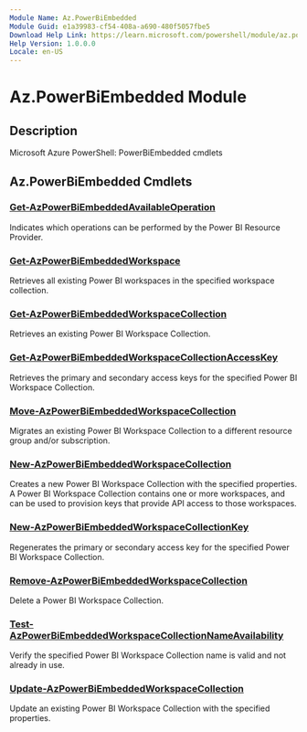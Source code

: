 ```yaml
---
Module Name: Az.PowerBiEmbedded
Module Guid: e1a39983-cf54-408a-a690-480f5057fbe5
Download Help Link: https://learn.microsoft.com/powershell/module/az.powerbiembedded
Help Version: 1.0.0.0
Locale: en-US
---
```


# Az.PowerBiEmbedded Module
## Description
Microsoft Azure PowerShell: PowerBiEmbedded cmdlets

## Az.PowerBiEmbedded Cmdlets
### [Get-AzPowerBiEmbeddedAvailableOperation](Get-AzPowerBiEmbeddedAvailableOperation.md)
Indicates which operations can be performed by the Power BI Resource Provider.

### [Get-AzPowerBiEmbeddedWorkspace](Get-AzPowerBiEmbeddedWorkspace.md)
Retrieves all existing Power BI workspaces in the specified workspace collection.

### [Get-AzPowerBiEmbeddedWorkspaceCollection](Get-AzPowerBiEmbeddedWorkspaceCollection.md)
Retrieves an existing Power BI Workspace Collection.

### [Get-AzPowerBiEmbeddedWorkspaceCollectionAccessKey](Get-AzPowerBiEmbeddedWorkspaceCollectionAccessKey.md)
Retrieves the primary and secondary access keys for the specified Power BI Workspace Collection.

### [Move-AzPowerBiEmbeddedWorkspaceCollection](Move-AzPowerBiEmbeddedWorkspaceCollection.md)
Migrates an existing Power BI Workspace Collection to a different resource group and/or subscription.

### [New-AzPowerBiEmbeddedWorkspaceCollection](New-AzPowerBiEmbeddedWorkspaceCollection.md)
Creates a new Power BI Workspace Collection with the specified properties.
A Power BI Workspace Collection contains one or more workspaces, and can be used to provision keys that provide API access to those workspaces.

### [New-AzPowerBiEmbeddedWorkspaceCollectionKey](New-AzPowerBiEmbeddedWorkspaceCollectionKey.md)
Regenerates the primary or secondary access key for the specified Power BI Workspace Collection.

### [Remove-AzPowerBiEmbeddedWorkspaceCollection](Remove-AzPowerBiEmbeddedWorkspaceCollection.md)
Delete a Power BI Workspace Collection.

### [Test-AzPowerBiEmbeddedWorkspaceCollectionNameAvailability](Test-AzPowerBiEmbeddedWorkspaceCollectionNameAvailability.md)
Verify the specified Power BI Workspace Collection name is valid and not already in use.

### [Update-AzPowerBiEmbeddedWorkspaceCollection](Update-AzPowerBiEmbeddedWorkspaceCollection.md)
Update an existing Power BI Workspace Collection with the specified properties.

